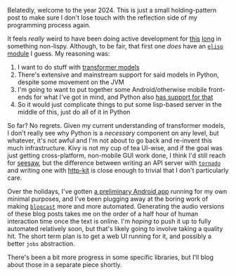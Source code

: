 Belatedly, welcome to the year 2024. This is just a small holding-pattern post to make sure I don't lose touch with the reflection side of my programming process again.

It feels _really_ weird to have been doing active development for [this](https://github.com/inaimathi/catwalk/tree/master) [long](https://github.com/inaimathi/todotree) in something non-lispy. Although, to be fair, that first one _does_ have an [`elisp` module](https://github.com/inaimathi/catwalk/blob/master/blogcast/blogcast.el) I guess. My reasoning was:

1. I want to do stuff with [transformer models](https://huggingface.co/docs/transformers/index)
2. There's extensive and mainstream support for said models in Python, despite some movement on the JVM
3. I'm going to want to put together some Android/otherwise mobile front-ends for what I've got in mind, and Python also [has support for that](https://kivy.org/)
4. So it would just complicate things to put some lisp-based server in the middle of this, just do all of it in Python

So far? No regrets. Given my current understanding of transformer models, I don't really see why Python is a _necessary_ component on any level, but whatever, it's not awful and I'm not about to go back and re-invent this much infrastructure. Kivy is not my cup of tea UI-wise, and if the goal was just getting cross-platform, non-mobile GUI work done, I think I'd still reach for [seesaw](https://github.com/clj-commons/seesaw), but the difference between writing an API server with [`tornado`](https://www.tornadoweb.org/en/stable/) and writing one with [http-kit](https://http-kit.github.io/) is close enough to trivial that I don't particularly care.

Over the holidays, I've gotten [a preliminary Android app](https://github.com/inaimathi/todotree) running for my own minimal purposes, and I've been plugging away at the boring work of making [`blogcast`](https://github.com/inaimathi/catwalk/tree/master/blogcast) more and more automated. Generating the audio versions of these blog posts takes me on the order of a half hour of human interaction time once the text is online. I'm _hoping_ to push it up to fully automated relatively soon, but that's likely going to involve taking a quality hit. The short term plan is to get a web UI running for it, and possibly a better `jobs` abstraction.

There's been a bit more progress in some specific libraries, but I'll blog about those in a separate piece shortly.
